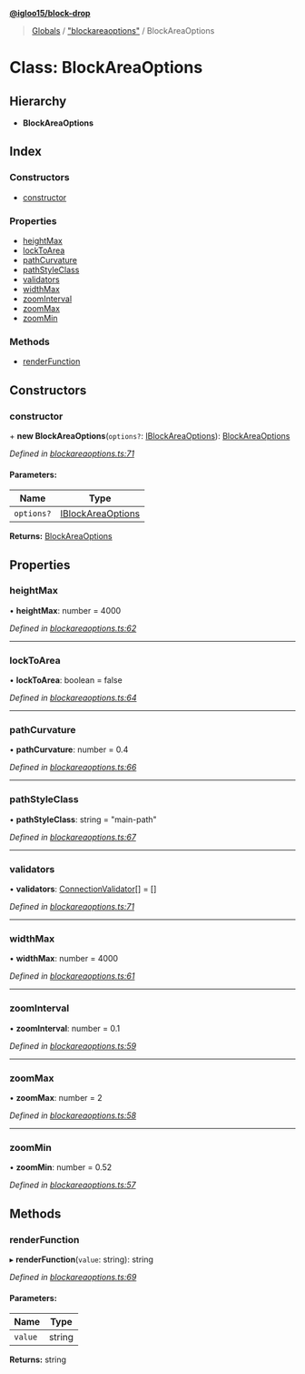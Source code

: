 **[@igloo15/block-drop](../README.md)**

> [Globals](../globals.md) / ["blockareaoptions"](../modules/_blockareaoptions_.md) / BlockAreaOptions

# Class: BlockAreaOptions

## Hierarchy

* **BlockAreaOptions**

## Index

### Constructors

* [constructor](_blockareaoptions_.blockareaoptions.md#constructor)

### Properties

* [heightMax](_blockareaoptions_.blockareaoptions.md#heightmax)
* [lockToArea](_blockareaoptions_.blockareaoptions.md#locktoarea)
* [pathCurvature](_blockareaoptions_.blockareaoptions.md#pathcurvature)
* [pathStyleClass](_blockareaoptions_.blockareaoptions.md#pathstyleclass)
* [validators](_blockareaoptions_.blockareaoptions.md#validators)
* [widthMax](_blockareaoptions_.blockareaoptions.md#widthmax)
* [zoomInterval](_blockareaoptions_.blockareaoptions.md#zoominterval)
* [zoomMax](_blockareaoptions_.blockareaoptions.md#zoommax)
* [zoomMin](_blockareaoptions_.blockareaoptions.md#zoommin)

### Methods

* [renderFunction](_blockareaoptions_.blockareaoptions.md#renderfunction)

## Constructors

### constructor

\+ **new BlockAreaOptions**(`options?`: [IBlockAreaOptions](../interfaces/_blockareaoptions_.iblockareaoptions.md)): [BlockAreaOptions](_blockareaoptions_.blockareaoptions.md)

*Defined in [blockareaoptions.ts:71](https://github.com/igloo15/block-drop/blob/cf013cb/src/blockareaoptions.ts#L71)*

#### Parameters:

Name | Type |
------ | ------ |
`options?` | [IBlockAreaOptions](../interfaces/_blockareaoptions_.iblockareaoptions.md) |

**Returns:** [BlockAreaOptions](_blockareaoptions_.blockareaoptions.md)

## Properties

### heightMax

•  **heightMax**: number = 4000

*Defined in [blockareaoptions.ts:62](https://github.com/igloo15/block-drop/blob/cf013cb/src/blockareaoptions.ts#L62)*

___

### lockToArea

•  **lockToArea**: boolean = false

*Defined in [blockareaoptions.ts:64](https://github.com/igloo15/block-drop/blob/cf013cb/src/blockareaoptions.ts#L64)*

___

### pathCurvature

•  **pathCurvature**: number = 0.4

*Defined in [blockareaoptions.ts:66](https://github.com/igloo15/block-drop/blob/cf013cb/src/blockareaoptions.ts#L66)*

___

### pathStyleClass

•  **pathStyleClass**: string = "main-path"

*Defined in [blockareaoptions.ts:67](https://github.com/igloo15/block-drop/blob/cf013cb/src/blockareaoptions.ts#L67)*

___

### validators

•  **validators**: [ConnectionValidator](_blockareaoptions_.connectionvalidator.md)[] = []

*Defined in [blockareaoptions.ts:71](https://github.com/igloo15/block-drop/blob/cf013cb/src/blockareaoptions.ts#L71)*

___

### widthMax

•  **widthMax**: number = 4000

*Defined in [blockareaoptions.ts:61](https://github.com/igloo15/block-drop/blob/cf013cb/src/blockareaoptions.ts#L61)*

___

### zoomInterval

•  **zoomInterval**: number = 0.1

*Defined in [blockareaoptions.ts:59](https://github.com/igloo15/block-drop/blob/cf013cb/src/blockareaoptions.ts#L59)*

___

### zoomMax

•  **zoomMax**: number = 2

*Defined in [blockareaoptions.ts:58](https://github.com/igloo15/block-drop/blob/cf013cb/src/blockareaoptions.ts#L58)*

___

### zoomMin

•  **zoomMin**: number = 0.52

*Defined in [blockareaoptions.ts:57](https://github.com/igloo15/block-drop/blob/cf013cb/src/blockareaoptions.ts#L57)*

## Methods

### renderFunction

▸ **renderFunction**(`value`: string): string

*Defined in [blockareaoptions.ts:69](https://github.com/igloo15/block-drop/blob/cf013cb/src/blockareaoptions.ts#L69)*

#### Parameters:

Name | Type |
------ | ------ |
`value` | string |

**Returns:** string
